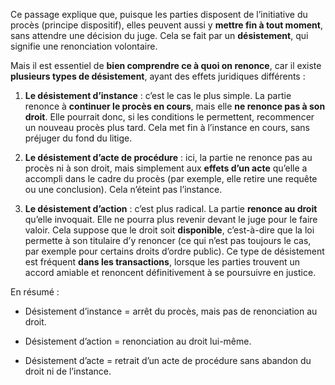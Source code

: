 Ce passage explique que, puisque les parties disposent de l’initiative du procès (principe dispositif), elles peuvent aussi y **mettre fin à tout moment**, sans attendre une décision du juge. Cela se fait par un **désistement**, qui signifie une renonciation volontaire.

Mais il est essentiel de **bien comprendre ce à quoi on renonce**, car il existe **plusieurs types de désistement**, ayant des effets juridiques différents :

1. **Le désistement d’instance** : c’est le cas le plus simple. La partie renonce à **continuer le procès en cours**, mais elle **ne renonce pas à son droit**. Elle pourrait donc, si les conditions le permettent, recommencer un nouveau procès plus tard. Cela met fin à l’instance en cours, sans préjuger du fond du litige.
    
2. **Le désistement d’acte de procédure** : ici, la partie ne renonce pas au procès ni à son droit, mais simplement aux **effets d’un acte** qu’elle a accompli dans le cadre du procès (par exemple, elle retire une requête ou une conclusion). Cela n’éteint pas l’instance.
    
3. **Le désistement d’action** : c’est plus radical. La partie **renonce au droit** qu’elle invoquait. Elle ne pourra plus revenir devant le juge pour le faire valoir. Cela suppose que le droit soit **disponible**, c’est-à-dire que la loi permette à son titulaire d’y renoncer (ce qui n’est pas toujours le cas, par exemple pour certains droits d’ordre public). Ce type de désistement est fréquent **dans les transactions**, lorsque les parties trouvent un accord amiable et renoncent définitivement à se poursuivre en justice.
    

En résumé :

- Désistement d’instance = arrêt du procès, mais pas de renonciation au droit.
    
- Désistement d’action = renonciation au droit lui-même.
    
- Désistement d’acte = retrait d’un acte de procédure sans abandon du droit ni de l’instance.